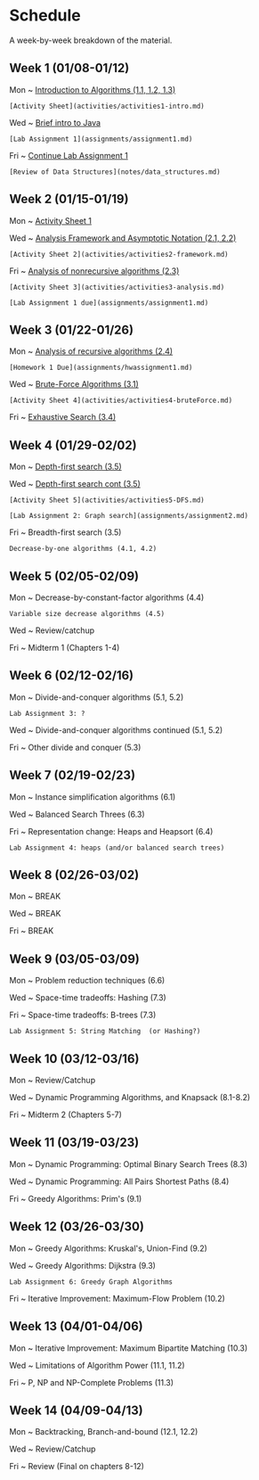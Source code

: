 # Schedule

A week-by-week breakdown of the material.

## Week  1 (01/08-01/12)

Mon
  ~ [Introduction to Algorithms (1.1, 1.2, 1.3)](notes/intro.md)

    [Activity Sheet](activities/activities1-intro.md)

Wed
  ~ [Brief intro to Java](notes/java_intro.md)

    [Lab Assignment 1](assignments/assignment1.md)

Fri
  ~ [Continue Lab Assignment 1](assignments/assignment1.md)

    [Review of Data Structures](notes/data_structures.md)

## Week  2 (01/15-01/19)

Mon
  ~ [Activity Sheet 1](activities/activities1-intro.md)

Wed
  ~ [Analysis Framework and Asymptotic Notation (2.1, 2.2)](notes/analysis_framework.md)

    [Activity Sheet 2](activities/activities2-framework.md)

Fri
  ~ [Analysis of nonrecursive algorithms (2.3)](notes/analysis_nonrecursive.md)

    [Activity Sheet 3](activities/activities3-analysis.md)

    [Lab Assignment 1 due](assignments/assignment1.md)

## Week  3 (01/22-01/26)

Mon
  ~ [Analysis of recursive algorithms (2.4)](notes/analysis_recursive.md)

    [Homework 1 Due](assignments/hwassignment1.md)

Wed
  ~ [Brute-Force Algorithms (3.1)](notes/brute_force.md)

    [Activity Sheet 4](activities/activities4-bruteForce.md)

Fri
  ~ [Exhaustive Search (3.4)](notes/exhaustive_search.md)

## Week  4 (01/29-02/02)

Mon
  ~ [Depth-first search (3.5)](notes/depth_first_search.md)

Wed
  ~ [Depth-first search cont (3.5)](notes/depth_first_search.md)

    [Activity Sheet 5](activities/activities5-DFS.md)

    [Lab Assignment 2: Graph search](assignments/assignment2.md)


Fri
  ~ Breadth-first search (3.5)

    Decrease-by-one algorithms (4.1, 4.2)

## Week  5 (02/05-02/09)

Mon
  ~ Decrease-by-constant-factor algorithms (4.4)

    Variable size decrease algorithms (4.5)

Wed
  ~ Review/catchup

Fri
  ~ Midterm 1 (Chapters 1-4)

## Week  6 (02/12-02/16)

Mon
  ~ Divide-and-conquer algorithms (5.1, 5.2)

    Lab Assignment 3: ?

Wed
  ~ Divide-and-conquer algorithms continued (5.1, 5.2)

Fri
  ~ Other divide and conquer (5.3)

## Week  7 (02/19-02/23)

Mon
  ~ Instance simplification algorithms (6.1)

Wed
  ~ Balanced Search Threes (6.3)

Fri
  ~ Representation change: Heaps and Heapsort (6.4)

    Lab Assignment 4: heaps (and/or balanced search trees)

## Week  8 (02/26-03/02)

Mon
  ~ BREAK

Wed
  ~ BREAK

Fri
  ~ BREAK

## Week  9 (03/05-03/09)

Mon
  ~ Problem reduction techniques (6.6)

Wed
  ~ Space-time tradeoffs: Hashing (7.3)

Fri
  ~ Space-time tradeoffs: B-trees (7.3)

    Lab Assignment 5: String Matching  (or Hashing?)

## Week  10 (03/12-03/16)

Mon
  ~ Review/Catchup

Wed
  ~ Dynamic Programming Algorithms, and Knapsack (8.1-8.2)

Fri
  ~ Midterm 2 (Chapters 5-7)

## Week  11 (03/19-03/23)

Mon
  ~ Dynamic Programming: Optimal Binary Search Trees (8.3)

Wed
  ~ Dynamic Programming: All Pairs Shortest Paths (8.4)

Fri
  ~ Greedy Algorithms: Prim's (9.1)

## Week  12 (03/26-03/30)

Mon
  ~ Greedy Algorithms: Kruskal's, Union-Find (9.2)

Wed
  ~ Greedy Algorithms: Dijkstra (9.3)

    Lab Assignment 6: Greedy Graph Algorithms

Fri
  ~ Iterative Improvement: Maximum-Flow Problem (10.2)


## Week  13 (04/01-04/06)

Mon
  ~ Iterative Improvement: Maximum Bipartite Matching (10.3)

Wed
  ~ Limitations of Algorithm Power (11.1, 11.2)

Fri
  ~ P, NP and NP-Complete Problems (11.3)

## Week  14 (04/09-04/13)

Mon
  ~ Backtracking, Branch-and-bound (12.1, 12.2)

Wed
  ~ Review/Catchup

Fri
  ~ Review (Final on chapters 8-12)
